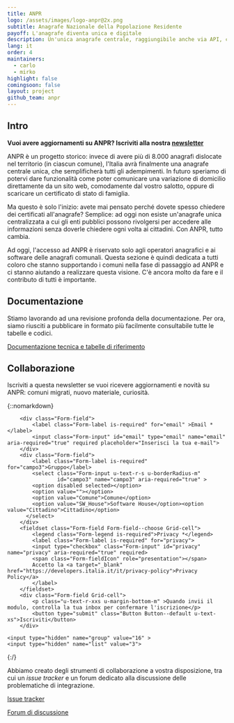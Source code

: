 ```yaml
---
title: ANPR
logo: /assets/images/logo-anpr@2x.png
subtitle: Anagrafe Nazionale della Popolazione Residente
payoff: L'anagrafe diventa unica e digitale
description: Un'unica anagrafe centrale, raggiungibile anche via API, che mantiene le informazioni aggiornate su residenza, stato di famiglia, e molto altro.
lang: it
order: 4
maintainers:
  - carlo
  - mirko
highlight: false
comingsoon: false
layout: project
github_team: anpr
---
```


## Intro
**Vuoi avere aggiornamenti su ANPR? Iscriviti alla nostra [newsletter](#newsletter)**

ANPR è un progetto storico: invece di avere più di 8.000 anagrafi dislocate nel territorio (in ciascun comune), l'Italia avrà finalmente una anagrafe centrale unica, che semplificherà tutti gli adempimenti.
In futuro speriamo di potervi dare funzionalità come poter comunicare una variazione di domicilio direttamente da un sito web, comodamente dal vostro salotto, oppure di scaricare un certificato di stato di famiglia.

Ma questo è solo l'inizio: avete mai pensato perché dovete spesso chiedere dei certificati all'anagrafe? Semplice: ad oggi non esiste un'anagrafe unica centralizzata a cui gli enti pubblici possono rivolgersi per accedere alle informazioni senza doverle chiedere ogni volta ai cittadini. Con ANPR, tutto cambia.

Ad oggi, l'accesso ad ANPR è riservato solo agli operatori anagrafici e ai software delle anagrafi comunali. Questa sezione è quindi dedicata a tutti coloro che stanno supportando i comuni nella fase di passaggio ad ANPR e ci stanno aiutando a realizzare questa visione. C'è ancora molto da fare e il contributo di tutti è importante.


## Documentazione
Stiamo lavorando ad una revisione profonda della documentazione. Per ora, siamo riusciti a pubblicare in formato più facilmente consultabile tutte le tabelle e codici.

[Documentazione tecnica e tabelle di riferimento](https://docs.italia.it/italia/anpr/anpr/)



## Collaborazione
Iscriviti a questa newsletter se vuoi ricevere aggiornamenti e novità su ANPR: comuni migrati, nuovo materiale, curiosità.

 <a name="newsletter"></a>

{::nomarkdown}

<form class="Form Form--spaced u-padding-all-l u-background-grey-10 u-text-r-xs u-layout-prose u-margin-bottom-xl"
      action="https://a0x0b4.emailsp.com/frontend/subscribe.aspx">

        <div class="Form-field">
            <label class="Form-label is-required" for="email" >Email *</label>
            <input class="Form-input" id="email" type="email" name="email" aria-required="true" required placeholder="Inserisci la tua e-mail">
        </div>
        <div class="Form-field">
            <label class="Form-label is-required" for="campo3">Gruppo</label>
            <select class="Form-input u-text-r-s u-borderRadius-m"
            		id="campo3" name="campo3" aria-required="true" >
            <option disabled selected></option>
            <option value=""></option>
			<option value="Comune">Comune</option>
			<option value="SW_House">Software House</option><option value="Cittadino">Cittadino</option>
          </select>
       	</div>
        <fieldset class="Form-field Form-field--choose Grid-cell">
        	<legend class="Form-legend is-required">Privacy *</legend>
        	<label class="Form-label is-required" for="privacy">
        	<input type="checkbox" class="Form-input" id="privacy" name="privacy" aria-required="true" required>
        	<span class="Form-fieldIcon" role="presentation"></span>
        	Accetto la <a target="_blank" href="https://developers.italia.it/it/privacy-policy">Privacy Policy</a>
        	</label>
        </fieldset>
    	<div class="Form-field Grid-cell">
    		<p class="u-text-r-xxs u-margin-bottom-m" >Quando invii il modulo, controlla la tua inbox per confermare l'iscrizione</p>
        	<button type="submit" class="Button Button--default u-text-xs">Iscriviti</button>
    	</div>

    <input type="hidden" name="group" value="16" >
	<input type="hidden" name="list" value="3">
</form>


{:/}



Abbiamo creato degli strumenti di collaborazione a vostra disposizione, tra cui un *issue tracker* e un forum dedicato alla discussione delle problematiche di integrazione.

[Issue tracker](https://github.com/italia/anpr/issues)

[Forum di discussione](https://forum.italia.it/c/anpr)
